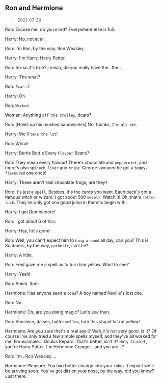 Ron and Hermione
-
> 2021-07-29

Ron: Excuse me, do you mind? Everywhere else is full.

Harry: No, not at all.

Ron: I'm Ron, by the way. Ron Weasley.

Harry: I'm Harry. Harry Potter.

Ron: So-so it's true? I mean, do you really have the...the...

Harry: The what?

Ron: `Scar`...?

Harry: Oh

Ron: `Wicked`.

Woman: Anything `off the trolley`, dears?

Ron: [Holds up his mushed sandwiches] No, thanks, `I'm all set`. 

Harry: We'll `take the lot`! 

Ron: Whoa!

Harry: Bertie Bott's Every `Flavour` Beans?

Ron: They mean every flavour! There's chocolate and `peppermint`, and there's also `spinach`, `liver` and `tripe`. George sweared he got a `bogey-flavoured` one once!

Harry: These aren't real chocolate frogs, are they?

Ron: It's just a `spell`. Besides, it's the cards you want. Each pack's got a famous witch or wizard. I got about 500 `meself`. Watch it! Oh, that's `rotten luck`. They've only got one good jump in them to begin with.

Harry: I got Dumbledore!

Ron: I got about 6 of him.

Harry: Hey, he's gone!

Ron: Well, you can't expect him to `hang around` all day, can you? This is Scabbers, by the way, `pathetic`, isn't he?

Harry: A little.

Ron: Fred gave me a spell as to turn him yellow. Want to see?

Harry: Yeah!

Ron: Ahem. Sun-

Hermione: Has anyone seen a `toad`? A boy named Neville's lost one.

Ron: No.

Hermione: Oh, are you doing magic? Let's see then.

Ron: Sunshine, daises, butter `mellow`, turn this stupid fat rat yellow!

Hermione: Are you sure that's a real spell? Well, it's not very good, is it? Of course I've only tried a few simple spells myself, and they've all worked for me. For example... Oculus Reparo. That's better, isn't it? `Holy Cricket`, you're Harry Potter. I'm Hermione Granger...and you are...?

Ron: I'm...Ron Weasley. ..

Hermione: Pleasure. You two better change into your `robes`. I expect we'll be arriving soon. You've got dirt on your nose, by the way, did you know? Just there. 

